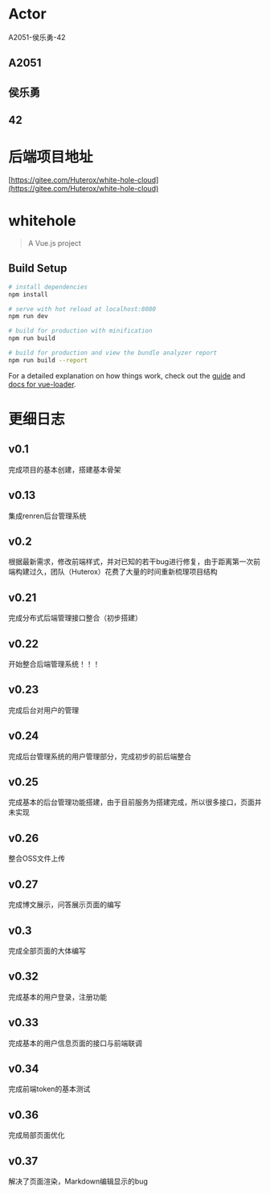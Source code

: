 
# Actor
A2051-侯乐勇-42
## A2051
## 侯乐勇
## 42

# 后端项目地址
[https://gitee.com/Huterox/white-hole-cloud](https://gitee.com/Huterox/white-hole-cloud)

# whitehole

> A Vue.js project

## Build Setup

``` bash
# install dependencies
npm install

# serve with hot reload at localhost:8080
npm run dev

# build for production with minification
npm run build

# build for production and view the bundle analyzer report
npm run build --report
```

For a detailed explanation on how things work, check out the [guide](http://vuejs-templates.github.io/webpack/) and [docs for vue-loader](http://vuejs.github.io/vue-loader).


# 更细日志

## v0.1
完成项目的基本创建，搭建基本骨架
## v0.13
集成renren后台管理系统
## v0.2
根据最新需求，修改前端样式，并对已知的若干bug进行修复，由于距离第一次前端构建过久，团队（Huterox）花费了大量的时间重新梳理项目结构

## v0.21
完成分布式后端管理接口整合（初步搭建）

## v0.22

开始整合后端管理系统！！！
## v0.23

完成后台对用户的管理

## v0.24
完成后台管理系统的用户管理部分，完成初步的前后端整合

## v0.25
完成基本的后台管理功能搭建，由于目前服务为搭建完成，所以很多接口，页面并未实现

## v0.26

整合OSS文件上传

## v0.27
完成博文展示，问答展示页面的编写

## v0.3
完成全部页面的大体编写

## v0.32
完成基本的用户登录，注册功能

## v0.33
完成基本的用户信息页面的接口与前端联调

## v0.34
完成前端token的基本测试

## v0.36
完成局部页面优化

## v0.37
解决了页面渲染，Markdown编辑显示的bug

